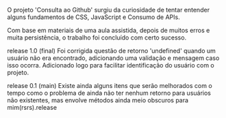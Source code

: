 O projeto 'Consulta ao Github' surgiu da curiosidade de tentar entender alguns fundamentos de CSS, JavaScript e Consumo de APIs.

Com base em materiais de uma aula assistida, depois de muitos erros e muita persistência, o trabalho foi concluído com certo sucesso.


release 1.0 (final)
Foi corrigida questão de retorno 'undefined' quando um usuário não era encontrado, adicionando uma validação e mensagem caso isso ocorra.
Adicionado logo para facilitar identificação do usuário com o projeto.

release 0.1 (main)
Existe ainda alguns itens que serão melhorados com o tempo como o problema de ainda não ter nenhum retorno para usuários não existentes, mas envolve métodos ainda meio obscuros para mim(rsrs).release